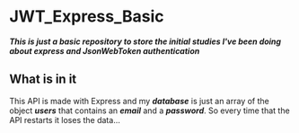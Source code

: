 <h1>JWT_Express_Basic</h1>

<p><strong><i>This is just a basic repository to store the initial studies I've been doing about express and JsonWebToken authentication</i></strong></p>

<h2>What is in it</h2>

<p>This API is made with Express and my <strong><i>database</i></strong> is just an array of the object <strong><i>users</i></strong> that contains an <strong><i>email</i></strong> and a <strong><i>password</i></strong>. So every time that the API restarts it loses the data...</p>

